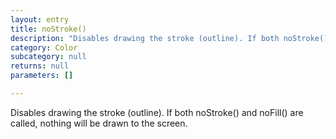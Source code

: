 ```yaml
---
layout: entry
title: noStroke()
description: "Disables drawing the stroke (outline). If both noStroke() and noFill()\nare called, nothing will be drawn to the screen."
category: Color
subcategory: null
returns: null
parameters: []

---
```

Disables drawing the stroke (outline). If both noStroke() and noFill()
are called, nothing will be drawn to the screen.